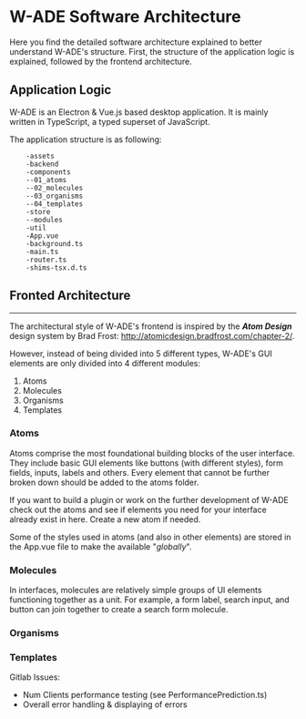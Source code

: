 # W-ADE Software Architecture

Here you find the detailed software architecture explained to better understand W-ADE's structure.
First, the structure of the application logic is explained, followed by the frontend architecture.


## Application Logic
W-ADE is an Electron & Vue.js based desktop application.
It is mainly written in TypeScript, a typed superset of JavaScript.

The application structure is as following:   
```
    -assets  
    -backend  
    -components  
    --01_atoms  
    --02_molecules  
    --03_organisms  
    --04_templates  
    -store  
    --modules  
    -util  
    -App.vue  
    -background.ts  
    -main.ts  
    -router.ts  
    -shims-tsx.d.ts  
 ````

## Fronted Architecture
---
The architectural style of W-ADE's frontend is inspired by the _**Atom Design**_ design system by Brad Frost: http://atomicdesign.bradfrost.com/chapter-2/.  

However, instead of being divided into 5 different types, W-ADE's GUI elements are only divided into 4 different modules:
1) Atoms
2) Molecules
3) Organisms 
4) Templates

### Atoms
Atoms comprise the most foundational building blocks of the user interface. 
They include basic GUI elements like buttons (with different styles), form fields, inputs, labels and others.
Every element that cannot be further broken down should be added to the atoms folder. 

If you want to build a plugin or work on the further development of W-ADE check out the atoms and see if elements you need for your interface already exist in here. 
Create a new atom if needed.

Some of the styles used in atoms (and also in other elements) are stored in the App.vue file to make the available "*globally*".

### Molecules
In interfaces, molecules are relatively simple groups of UI elements functioning together as a unit. For example, a form label, search input, and button can join together to create a search form molecule.

### Organisms

### Templates

Gitlab Issues: 

- Num Clients performance testing (see PerformancePrediction.ts)
- Overall error handling & displaying of errors
